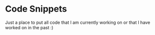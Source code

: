 Code Snippets
======

Just a place to put all code that I am currently working on or that I have worked on in the past :)
